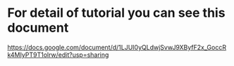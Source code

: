 # For detail of tutorial you can see this document
https://docs.google.com/document/d/1LJUI0yQLdwjSvwJ9XByfF2x_GoccRk4MIyPT9T1olrw/edit?usp=sharing 
